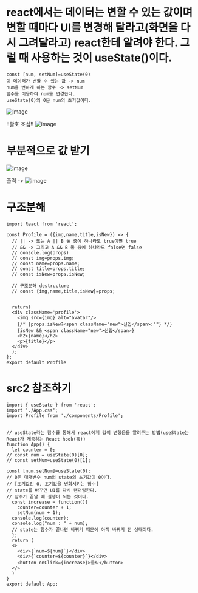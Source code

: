 # react에서는 데이터는 변할 수 있는 값이며 변할 때마다 UI를 변경해 달라고(화면을 다시 그려달라고) react한테 알려야 한다. 그럴 때 사용하는 것이 useState()이다. 

```
const [num, setNum]=useState(0)
이 데이터가 변할 수 있는 값 -> num
num을 변하게 하는 함수 -> setNum
함수를 이용하여 num를 변경한다.
useState(0)의 0은 num의 초기값이다.
```

![image](https://github.com/aeiouzz/react/assets/145514483/3bf1e3bd-a6e7-4270-a513-83d22aeb45cd)



!!괄호 조심!!
![image](https://github.com/aeiouzz/react/assets/145514483/39126b2d-8fdb-42e4-88ea-b83ce3186ae4)




# 부분적으로 값 받기
![image](https://github.com/aeiouzz/react/assets/145514483/41a6be89-98a7-46ea-8a1b-e2d427ea934b)


출력 ->
![image](https://github.com/aeiouzz/react/assets/145514483/54a2b132-ebea-4606-9390-180abfe562bf)




# 구조분해
```
import React from 'react';

const Profile = ({img,name,title,isNew}) => {
  // || -> 또는 A || B 둘 중에 하나라도 true이면 true
  // && -> 그리고 A && B 둘 중에 하나라도 false면 false
  // console.log(props)
  // const img=props.img;
  // const name=props.name;
  // const title=props.title; 
  // const isNew=props.isNew; 

  // 구조분해 destructure
  // const {img,name,title,isNew}=props;


  return(
  <div className='profile'>
    <img src={img} alt="avatar"/>
    {/* {props.isNew?<span className="new">신입</span>:""} */}
    {isNew && <span className="new">신입</span>}
    <h2>{name}</h2>
    <p>{title}</p>
  </div>
  );
};
export default Profile
```




# src2 참조하기
```
import { useState } from 'react';
import './App.css';
import Profile from './components/Profile';


// useState라는 함수를 통해서 react에게 값이 변했음을 알려주는 방법(useState는 React가 제공하는 React hook(훅)) 
function App() {
  let counter = 0;
// const num = useState(0)[0];
// const setNum=useState(0)[1];

const [num,setNum]=useState(0);
// 0은 매개변수 num의 state의 초기값이 0이다.
// [초기값인 0, 초기값을 변화시키는 함수]
// state를 바꾸면 UI를 다시 랜더링한다.
// 함수가 끝날 때 실행이 되는 것이다.
  const increase = function(){
    counter=counter + 1;
    setNum(num + 1);
  console.log(counter);
  console.log("num : " + num);
  // state는 함수가 끝나면 바뀌기 때문에 아직 바뀌기 전 상태이다.
  };
  return (
  <>
    <div>{`num=${num}`}</div>
    <div>{`counter=${counter}`}</div>
    <button onClick={increase}>클릭</button>
  </>
  )
}
export default App;
```
